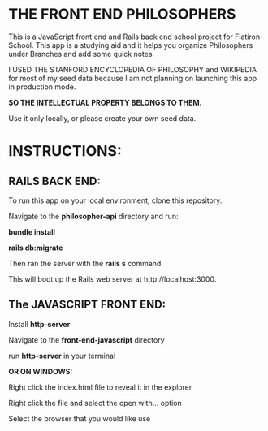 <h1>THE FRONT END PHILOSOPHERS</h1>

This is a JavaScript front end and Rails back end school project for Flatiron School. This app is a studying aid and it helps you organize Philosophers under Branches and add some quick notes. 

I USED THE STANFORD ENCYCLOPEDIA OF PHILOSOPHY and WIKIPEDIA for most of my seed data because I am not planning on launching this app in production mode.


<b>SO THE INTELLECTUAL PROPERTY BELONGS TO THEM.</b>


Use it only locally, or please create your own seed data. 

<h1>INSTRUCTIONS:</h1> 

<h2>RAILS BACK END:</h2>

To run this app on your local environment, clone this repository.

Navigate to the <b>philosopher-api</b> directory and run:

<b>bundle install</b>

<b>rails db:migrate</b>

Then ran the server with the <b>rails s</b> command

This will boot up the Rails web server at http://localhost:3000.

<h2>The JAVASCRIPT FRONT END:</h2>

Install <b>http-server</b>

Navigate to the <b>front-end-javascript</b> directory

run <b>http-server</b> in your terminal 

<b>OR ON WINDOWS:</b>

Right click the index.html file to reveal it in the explorer 

Right click the file and select the open with... option 

Select the browser that you would like use